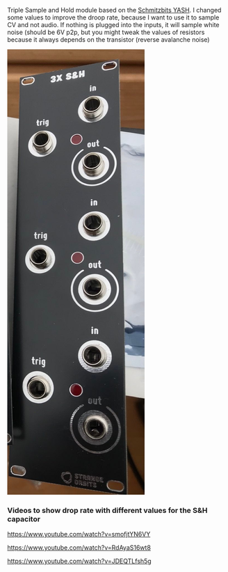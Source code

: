 Triple Sample and Hold module based on the [Schmitzbits YASH](https://www.schmitzbits.de/sah.html). 
I changed some values to improve the droop rate, because I want to use it to sample CV and not audio.
If nothing is plugged into the inputs, it will sample white noise (should be 6V p2p, but you might tweak 
the values of resistors because it always depends on the transistor (reverse avalanche noise)

![Picture of module](./img/samplehold.jpg)


### Videos to show drop rate with different values for the S&H capacitor

https://www.youtube.com/watch?v=smofjtYN6VY

https://www.youtube.com/watch?v=RdAyaS16wt8

https://www.youtube.com/watch?v=JDEQTLfsh5g
